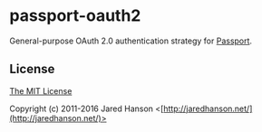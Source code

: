 # passport-oauth2

General-purpose OAuth 2.0 authentication strategy for [Passport](http://passportjs.org/).

## License

[The MIT License](http://opensource.org/licenses/MIT)

Copyright (c) 2011-2016 Jared Hanson <[http://jaredhanson.net/](http://jaredhanson.net/)>


